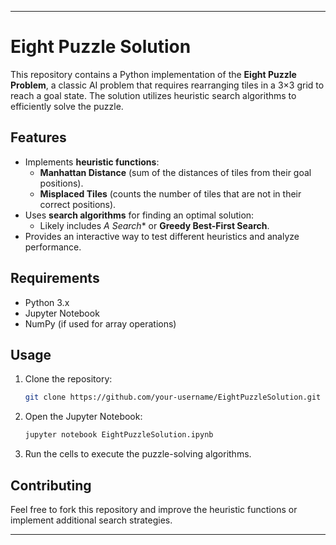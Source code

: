

---

# **Eight Puzzle Solution**  

This repository contains a Python implementation of the **Eight Puzzle Problem**, a classic AI problem that requires rearranging tiles in a 3×3 grid to reach a goal state. The solution utilizes heuristic search algorithms to efficiently solve the puzzle.  

## **Features**  
- Implements **heuristic functions**:  
  - **Manhattan Distance** (sum of the distances of tiles from their goal positions).  
  - **Misplaced Tiles** (counts the number of tiles that are not in their correct positions).  
- Uses **search algorithms** for finding an optimal solution:  
  - Likely includes **A* Search** or **Greedy Best-First Search**.  
- Provides an interactive way to test different heuristics and analyze performance.  

## **Requirements**  
- Python 3.x  
- Jupyter Notebook  
- NumPy (if used for array operations)  

## **Usage**  
1. Clone the repository:  
   ```sh  
   git clone https://github.com/your-username/EightPuzzleSolution.git  
   ```  
2. Open the Jupyter Notebook:  
   ```sh  
   jupyter notebook EightPuzzleSolution.ipynb  
   ```  
3. Run the cells to execute the puzzle-solving algorithms.  

## **Contributing**  
Feel free to fork this repository and improve the heuristic functions or implement additional search strategies.  

---
